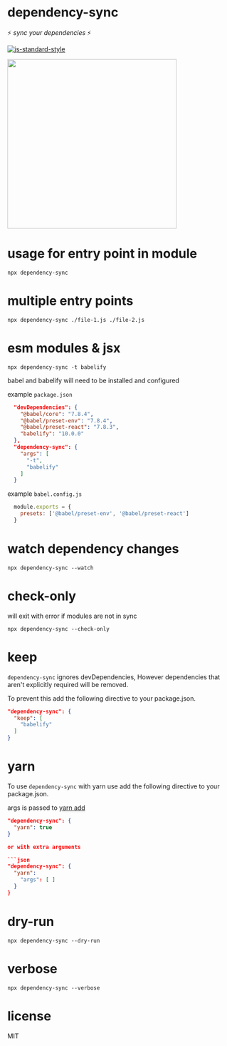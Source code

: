 # dependency-sync

:zap: *sync your dependencies* :zap:

[![js-standard-style](https://img.shields.io/badge/code_style-standard-brightgreen.svg)](https://github.com/feross/standard)

<a href="https://asciinema.org/a/174868?autoplay=1&speed=4&size=small&preload=1"><img src="https://asciinema.org/a/174868.png" width="380"/></a>

# usage for entry point in module

```
npx dependency-sync
```

# multiple entry points

```
npx dependency-sync ./file-1.js ./file-2.js
```

# esm modules & jsx

```
npx dependency-sync -t babelify
```

babel and babelify will need to be installed and configured

example `package.json`

```json
  "devDependencies": {
    "@babel/core": "7.8.4",
    "@babel/preset-env": "7.8.4",
    "@babel/preset-react": "7.8.3",
    "babelify": "10.0.0"
  },
  "dependency-sync": {
    "args": [
      "-t",
      "babelify"
    ]
  }
```

example `babel.config.js`

```js
  module.exports = {
    presets: ['@babel/preset-env', '@babel/preset-react']
  }
```

# watch dependency changes

```
npx dependency-sync --watch
```

# check-only

will exit with error if modules are not in sync

```
npx dependency-sync --check-only
```

# keep

`dependency-sync` ignores devDependencies, However dependencies that aren't explicitly required will be removed.

To prevent this add the following directive to your package.json.

```json
"dependency-sync": {
  "keep": [
    "babelify"
  ]
}
```

# yarn

To use `dependency-sync` with yarn use add the following directive to your package.json.

args is passed to [yarn add](https://yarnpkg.com/en/docs/cli/add)

```json
"dependency-sync": {
  "yarn": true
}

or with extra arguments

```json
"dependency-sync": {
  "yarn": 
    "args": [ ]
  }
}
```

# dry-run

```
npx dependency-sync --dry-run
```

# verbose

```
npx dependency-sync --verbose
```

# license
MIT
